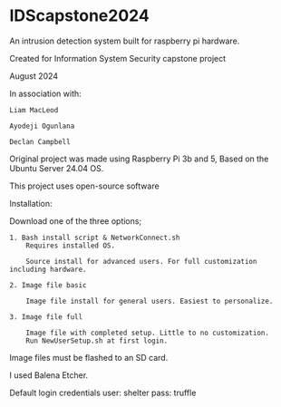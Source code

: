 # IDScapstone2024

An intrusion detection system built for raspberry pi hardware. 

Created for Information System Security capstone project 

August 2024

In association with:

    Liam MacLeod

    Ayodeji Ogunlana
    
    Declan Campbell

Original project was made using Raspberry Pi 3b and 5, Based on the Ubuntu Server 24.04 
OS. 

This project uses open-source software


Installation:

  Download one of the three options;
  
    1. Bash install script & NetworkConnect.sh
        Requires installed OS.
    
        Source install for advanced users. For full customization including hardware.
        
    2. Image file basic 
    
        Image file install for general users. Easiest to personalize.
        
    3. Image file full
    
        Image file with completed setup. Little to no customization.
        Run NewUserSetup.sh at first login.
        

Image files must be flashed to an SD card.

I used Balena Etcher.

Default login credentials
user: shelter
pass: truffle
